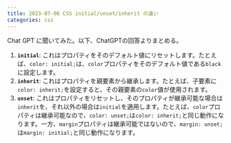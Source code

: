 ```yaml
---
title: 2023-07-06 CSS initial/unset/inherit の違い
categories: css
---
```


Chat GPT に聞いてみた。以下、ChatGPTの回答よりまとめる。

1. **`initial`**: これはプロパティをそのデフォルト値にリセットします。たとえば、`color: initial;`は、`color`プロパティをそのデフォルト値である`black`に設定します。
2. **`inherit`**: これはプロパティを親要素から継承します。たとえば、子要素に`color: inherit;`を設定すると、その親要素の`color`値が使用されます。
3. **`unset`**: これはプロパティをリセットし、そのプロパティが継承可能な場合は`inherit`を、それ以外の場合は`initial`を適用します。たとえば、`color`プロパティは継承可能なので、`color: unset;`は`color: inherit;`と同じ動作になります。一方、`margin`プロパティは継承可能ではないので、`margin: unset;`は`margin: initial;`と同じ動作になります。
